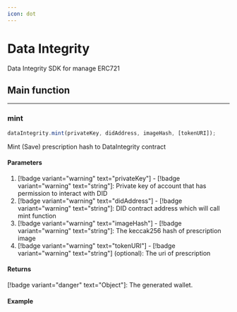 ```yaml
---
icon: dot
---
```


# Data Integrity

Data Integrity SDK for manage ERC721

## Main function

---

### mint

```ts
dataIntegrity.mint(privateKey, didAddress, imageHash, [tokenURI]);
```

Mint (Save) prescription hash to DataIntegrity contract

#### Parameters

1. [!badge variant="warning" text="privateKey"] - [!badge variant="warning" text="string"]: Private key of account that has permission to interact with DID
2. [!badge variant="warning" text="didAddress"] - [!badge variant="warning" text="string"]: DID contract address which will call mint function
3. [!badge variant="warning" text="imageHash"] - [!badge variant="warning" text="string"]: The keccak256 hash of prescription image
4. [!badge variant="warning" text="tokenURI"] - [!badge variant="warning" text="string"] (optional): The uri of prescription

#### Returns

[!badge variant="danger" text="Object"]: The generated wallet.

#### Example

```ts

```

